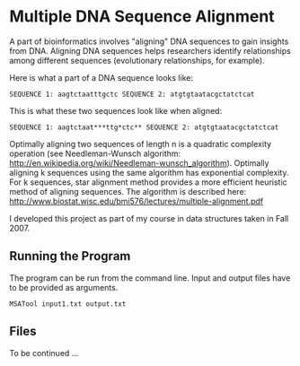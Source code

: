 Multiple DNA Sequence Alignment
===============================

A part of bioinformatics involves "aligning" DNA sequences to gain insights from DNA. Aligning DNA sequences helps researchers identify relationships among different sequences (evolutionary relationships, for example).

Here is what a part of a DNA sequence looks like:

`
  SEQUENCE 1: aagtctaatttgctc
  SEQUENCE 2: atgtgtaatacgctatctcat
`

This is what these two sequences look like when aligned:

`
  SEQUENCE 1: aagtctaat***ttg*ctc**
  SEQUENCE 2: atgtgtaatacgctatctcat
`

Optimally aligning two sequences of length n is a quadratic complexity operation (see Needleman-Wunsch algorithm: http://en.wikipedia.org/wiki/Needleman-wunsch_algorithm). Optimally aligning k sequences using the same algorithm has exponential complexity. For k sequences, star alignment method provides a more efficient heuristic method of aligning sequences. The algorithm is described here: http://www.biostat.wisc.edu/bmi576/lectures/multiple-alignment.pdf

I developed this project as part of my course in data structures taken in Fall 2007.

Running the Program
-------------------

The program can be run from the command line. Input and output files have to be provided as arguments.

`MSATool input1.txt output.txt`

Files
-----

To be continued ...

